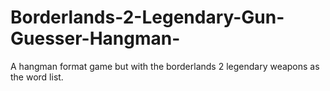 # Borderlands-2-Legendary-Gun-Guesser-Hangman-
A hangman format game but with the borderlands 2 legendary weapons as the word list.
